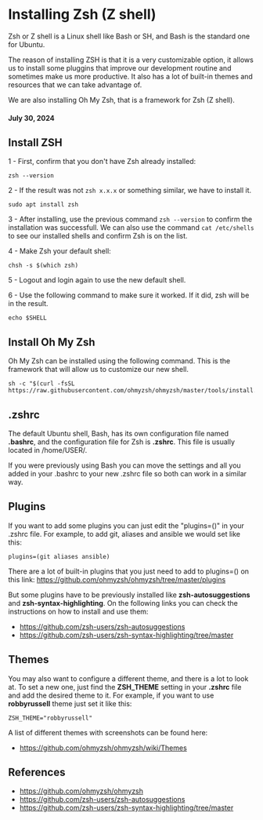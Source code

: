 # Installing Zsh (Z shell)

Zsh or Z shell is a Linux shell like Bash or SH, and Bash is the standard one for Ubuntu. 

The reason of installing ZSH is that it is a very customizable option, it allows us to install some pluggins that improve our development routine and sometimes make us more productive. It also has a lot of built-in themes and resources that we can take advantage of.

We are also installing Oh My Zsh, that is a framework for Zsh (Z shell).

#### July 30, 2024

## Install ZSH

1 - First, confirm that you don't have Zsh already installed:

```
zsh --version
```

2 - If the result was not ```zsh x.x.x``` or something similar, we have to install it.

```
sudo apt install zsh
```

3 - After installing, use the previous command ```zsh --version```  to confirm the installation was successfull. We can also use the command ```cat /etc/shells``` to see our installed shells and confirm Zsh is on the list.

4 - Make Zsh your default shell:

```
chsh -s $(which zsh)
```

5 - Logout and login again to use the new default shell.

6 - Use the following command to make sure it worked. If it did, zsh will be in the result.

```
echo $SHELL
```

## Install Oh My Zsh

Oh My Zsh can be installed using the following command. This is the framework that will allow us to customize our new shell.

```
sh -c "$(curl -fsSL https://raw.githubusercontent.com/ohmyzsh/ohmyzsh/master/tools/install.sh)"
```

## .zshrc

The default Ubuntu shell, Bash, has its own configuration file named **.bashrc**, and the configuration file for Zsh is **.zshrc**. This file is usually located in /home/USER/.

If you were previously using Bash you can move the settings and all you added in your .bashrc to your new .zshrc file so both can work in a similar way.

## Plugins

If you want to add some plugins you can just edit the "plugins=()" in your .zshrc file. For example, to add git, aliases and ansible we would set like this:

```
plugins=(git aliases ansible)
```

There are a lot of built-in plugins that you just need to add to plugins=() on this link:
https://github.com/ohmyzsh/ohmyzsh/tree/master/plugins

But some plugins have to be previously installed like **zsh-autosuggestions** and **zsh-syntax-highlighting**. On the following links you can check the instructions on how to install and use them:

- https://github.com/zsh-users/zsh-autosuggestions
- https://github.com/zsh-users/zsh-syntax-highlighting/tree/master

## Themes

You may also want to configure a different theme, and there is a lot to look at. To set a new one, just find the **ZSH_THEME** setting in your **.zshrc** file and add the desired theme to it. For example, if you want to use **robbyrussell** theme just set it like this:

```
ZSH_THEME="robbyrussell"
```

A list of different themes with screenshots can be found here:

- https://github.com/ohmyzsh/ohmyzsh/wiki/Themes

## References

- https://github.com/ohmyzsh/ohmyzsh
- https://github.com/zsh-users/zsh-autosuggestions
- https://github.com/zsh-users/zsh-syntax-highlighting/tree/master
